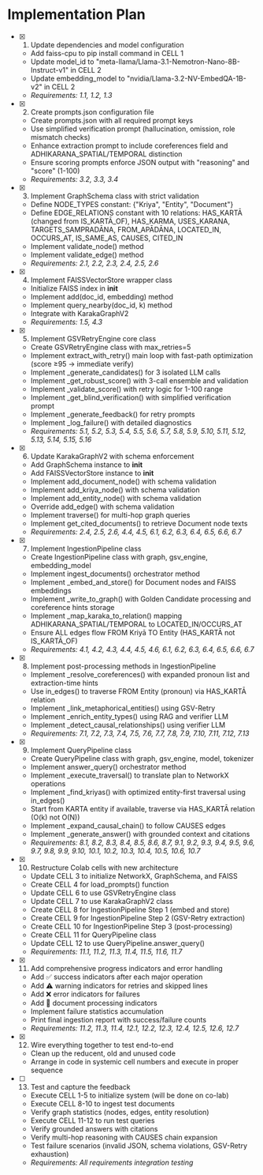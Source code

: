 # Implementation Plan

- [x] 1. Update dependencies and model configuration
  - Add faiss-cpu to pip install command in CELL 1
  - Update model_id to "meta-llama/Llama-3.1-Nemotron-Nano-8B-Instruct-v1" in CELL 2
  - Update embedding_model to "nvidia/Llama-3.2-NV-EmbedQA-1B-v2" in CELL 2
  - _Requirements: 1.1, 1.2, 1.3_

- [x] 2. Create prompts.json configuration file
  - Create prompts.json with all required prompt keys
  - Use simplified verification prompt (hallucination, omission, role mismatch checks)
  - Enhance extraction prompt to include coreferences field and ADHIKARANA_SPATIAL/TEMPORAL distinction
  - Ensure scoring prompts enforce JSON output with "reasoning" and "score" (1-100)
  - _Requirements: 3.2, 3.3, 3.4_

- [x] 3. Implement GraphSchema class with strict validation
  - Define NODE_TYPES constant: {"Kriya", "Entity", "Document"}
  - Define EDGE_RELATIONS constant with 10 relations: HAS_KARTĀ (changed from IS_KARTĀ_OF), HAS_KARMA, USES_KARANA, TARGETS_SAMPRADĀNA, FROM_APĀDĀNA, LOCATED_IN, OCCURS_AT, IS_SAME_AS, CAUSES, CITED_IN
  - Implement validate_node() method
  - Implement validate_edge() method
  - _Requirements: 2.1, 2.2, 2.3, 2.4, 2.5, 2.6_

- [x] 4. Implement FAISSVectorStore wrapper class
  - Initialize FAISS index in __init__
  - Implement add(doc_id, embedding) method
  - Implement query_nearby(doc_id, k) method
  - Integrate with KarakaGraphV2
  - _Requirements: 1.5, 4.3_

- [x] 5. Implement GSVRetryEngine core class
  - Create GSVRetryEngine class with max_retries=5
  - Implement extract_with_retry() main loop with fast-path optimization (score ≥95 → immediate verify)
  - Implement _generate_candidates() for 3 isolated LLM calls
  - Implement _get_robust_score() with 3-call ensemble and validation
  - Implement _validate_score() with retry logic for 1-100 range
  - Implement _get_blind_verification() with simplified verification prompt
  - Implement _generate_feedback() for retry prompts
  - Implement _log_failure() with detailed diagnostics
  - _Requirements: 5.1, 5.2, 5.3, 5.4, 5.5, 5.6, 5.7, 5.8, 5.9, 5.10, 5.11, 5.12, 5.13, 5.14, 5.15, 5.16_

- [x] 6. Update KarakaGraphV2 with schema enforcement
  - Add GraphSchema instance to __init__
  - Add FAISSVectorStore instance to __init__
  - Implement add_document_node() with schema validation
  - Implement add_kriya_node() with schema validation
  - Implement add_entity_node() with schema validation
  - Override add_edge() with schema validation
  - Implement traverse() for multi-hop graph queries
  - Implement get_cited_documents() to retrieve Document node texts
  - _Requirements: 2.4, 2.5, 2.6, 4.4, 4.5, 6.1, 6.2, 6.3, 6.4, 6.5, 6.6, 6.7_

- [x] 7. Implement IngestionPipeline class
  - Create IngestionPipeline class with graph, gsv_engine, embedding_model
  - Implement ingest_documents() orchestrator method
  - Implement _embed_and_store() for Document nodes and FAISS embeddings
  - Implement _write_to_graph() with Golden Candidate processing and coreference hints storage
  - Implement _map_karaka_to_relation() mapping ADHIKARANA_SPATIAL/TEMPORAL to LOCATED_IN/OCCURS_AT
  - Ensure ALL edges flow FROM Kriyā TO Entity (HAS_KARTĀ not IS_KARTĀ_OF)
  - _Requirements: 4.1, 4.2, 4.3, 4.4, 4.5, 4.6, 6.1, 6.2, 6.3, 6.4, 6.5, 6.6, 6.7_

- [x] 8. Implement post-processing methods in IngestionPipeline
  - Implement _resolve_coreferences() with expanded pronoun list and extraction-time hints
  - Use in_edges() to traverse FROM Entity (pronoun) via HAS_KARTĀ relation
  - Implement _link_metaphorical_entities() using GSV-Retry
  - Implement _enrich_entity_types() using RAG and verifier LLM
  - Implement _detect_causal_relationships() using verifier LLM
  - _Requirements: 7.1, 7.2, 7.3, 7.4, 7.5, 7.6, 7.7, 7.8, 7.9, 7.10, 7.11, 7.12, 7.13_

- [x] 9. Implement QueryPipeline class
  - Create QueryPipeline class with graph, gsv_engine, model, tokenizer
  - Implement answer_query() orchestrator method
  - Implement _execute_traversal() to translate plan to NetworkX operations
  - Implement _find_kriyas() with optimized entity-first traversal using in_edges()
  - Start from KARTA entity if available, traverse via HAS_KARTĀ relation (O(k) not O(N))
  - Implement _expand_causal_chain() to follow CAUSES edges
  - Implement _generate_answer() with grounded context and citations
  - _Requirements: 8.1, 8.2, 8.3, 8.4, 8.5, 8.6, 8.7, 9.1, 9.2, 9.3, 9.4, 9.5, 9.6, 9.7, 9.8, 9.9, 9.10, 10.1, 10.2, 10.3, 10.4, 10.5, 10.6, 10.7_

- [x] 10. Restructure Colab cells with new architecture
  - Update CELL 3 to initialize NetworkX, GraphSchema, and FAISS
  - Create CELL 4 for load_prompts() function
  - Update CELL 6 to use GSVRetryEngine class
  - Update CELL 7 to use KarakaGraphV2 class
  - Create CELL 8 for IngestionPipeline Step 1 (embed and store)
  - Create CELL 9 for IngestionPipeline Step 2 (GSV-Retry extraction)
  - Create CELL 10 for IngestionPipeline Step 3 (post-processing)
  - Create CELL 11 for QueryPipeline class
  - Update CELL 12 to use QueryPipeline.answer_query()
  - _Requirements: 11.1, 11.2, 11.3, 11.4, 11.5, 11.6, 11.7_

- [x] 11. Add comprehensive progress indicators and error handling
  - Add ✅ success indicators after each major operation
  - Add ⚠️ warning indicators for retries and skipped lines
  - Add ❌ error indicators for failures
  - Add 📄 document processing indicators
  - Implement failure statistics accumulation
  - Print final ingestion report with success/failure counts
  - _Requirements: 11.2, 11.3, 11.4, 12.1, 12.2, 12.3, 12.4, 12.5, 12.6, 12.7_

- [x] 12. Wire everything together to test end-to-end
  - Clean up the reducent, old and unused code
  - Arrange in code in systemic cell numbers and execute in proper sequence  

- [ ] 13. Test and capture the feedback
  - Execute CELL 1-5 to initialize system (will be done on co-lab)
  - Execute CELL 8-10 to ingest test documents
  - Verify graph statistics (nodes, edges, entity resolution)
  - Execute CELL 11-12 to run test queries
  - Verify grounded answers with citations
  - Verify multi-hop reasoning with CAUSES chain expansion
  - Test failure scenarios (invalid JSON, schema violations, GSV-Retry exhaustion)
  - _Requirements: All requirements integration testing_
